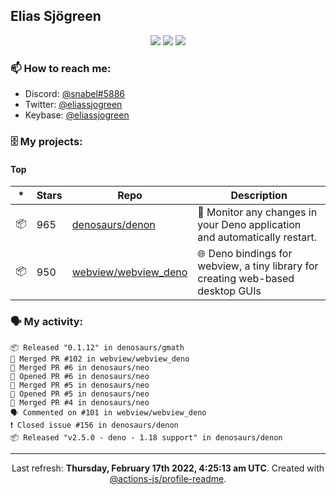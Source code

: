 ## Elias Sjögreen

<p align="center">
  <img src="https://img.shields.io/badge/🎂-dec. 2003-success" />
  <img src="https://img.shields.io/badge/🌎-Stockholm-informational" />
  <img src="https://img.shields.io/badge/👦-He/Him-informational" />
</p>

### 📫 How to reach me:

- Discord: [@snabel#5886](https://discord.com/users/267978757799673866)
- Twitter: [@eliassjogreen](https://twitter.com/eliassjogreen)
- Keybase: [@eliassjogreen](https://keybase.io/eliassjogreen)

### 🗄 My projects:

#### Top
|*|Stars|Repo|Description|
|---|---|---|---|
| 📦 | 965 | [denosaurs/denon](https://github.com/denosaurs/denon) | 👀 Monitor any changes in your Deno application and automatically restart. |
| 📦 | 950 | [webview/webview_deno](https://github.com/webview/webview_deno) | 🌐 Deno bindings for webview, a tiny library for creating web-based desktop GUIs |

### 🗣 My activity:

```
📦 Released "0.1.12" in denosaurs/gmath
🎉 Merged PR #102 in webview/webview_deno
🎉 Merged PR #6 in denosaurs/neo
💪 Opened PR #6 in denosaurs/neo
🎉 Merged PR #5 in denosaurs/neo
💪 Opened PR #5 in denosaurs/neo
🎉 Merged PR #4 in denosaurs/neo
🗣 Commented on #101 in webview/webview_deno
❗️ Closed issue #156 in denosaurs/denon
📦 Released "v2.5.0 - deno - 1.18 support" in denosaurs/denon
```

------------
<p align="center">Last refresh: <b>Thursday, February 17th 2022, 4:25:13 am UTC</b>. Created with <a href=https://github.com/marketplace/actions/profile-readme>@actions-js/profile-readme</a>.</p>

